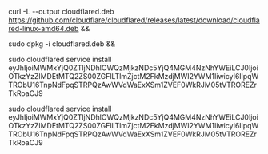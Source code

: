 

curl -L --output cloudflared.deb https://github.com/cloudflare/cloudflared/releases/latest/download/cloudflared-linux-amd64.deb && 

sudo dpkg -i cloudflared.deb && 

sudo cloudflared service install eyJhIjoiMWMxYjQ0ZTljNDhlOWQzMjkzNDc5YjQ4MGM4NzNhYWEiLCJ0IjoiOTkzYzZlMDEtMTQ2ZS00ZGFlLTlmZjctM2FkMzdjMWI2YWM1IiwicyI6IlpqWTRObU16TnpNdFpqSTRPQzAwWVdWaExXSm1ZVEF0WkRJM05tVTROREZrTkRoaCJ9




sudo cloudflared service install eyJhIjoiMWMxYjQ0ZTljNDhlOWQzMjkzNDc5YjQ4MGM4NzNhYWEiLCJ0IjoiOTkzYzZlMDEtMTQ2ZS00ZGFlLTlmZjctM2FkMzdjMWI2YWM1IiwicyI6IlpqWTRObU16TnpNdFpqSTRPQzAwWVdWaExXSm1ZVEF0WkRJM05tVTROREZrTkRoaCJ9